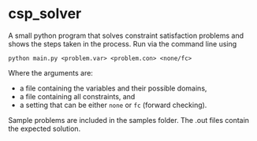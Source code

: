 # csp_solver
A small python program that solves constraint satisfaction problems and shows the steps taken in the process.
Run via the command line using

`python main.py <problem.var> <problem.con> <none/fc>`

Where the arguments are: 
- a file containing the variables and their possible domains,
- a file containing all constraints, and
- a setting that can be either `none` or `fc` (forward checking).

Sample problems are included in the samples folder. The .out files contain the expected solution.
